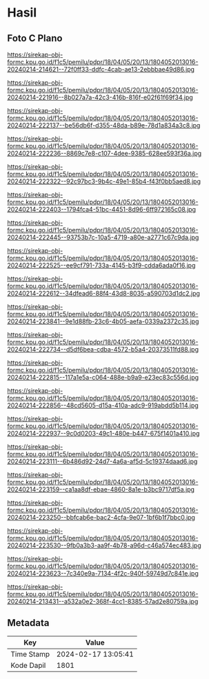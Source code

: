 # Hasil

## Foto C Plano

https://sirekap-obj-formc.kpu.go.id/f1c5/pemilu/pdpr/18/04/05/20/13/1804052013016-20240214-214621--72f0ff33-ddfc-4cab-ae13-2ebbbae49d86.jpg

https://sirekap-obj-formc.kpu.go.id/f1c5/pemilu/pdpr/18/04/05/20/13/1804052013016-20240214-221916--8b027a7a-42c3-416b-816f-e02f61f69f34.jpg

https://sirekap-obj-formc.kpu.go.id/f1c5/pemilu/pdpr/18/04/05/20/13/1804052013016-20240214-222137--be56db6f-d355-48da-b89e-78d1a834a3c8.jpg

https://sirekap-obj-formc.kpu.go.id/f1c5/pemilu/pdpr/18/04/05/20/13/1804052013016-20240214-222236--8869c7e8-c107-4dee-9385-628ee593f36a.jpg

https://sirekap-obj-formc.kpu.go.id/f1c5/pemilu/pdpr/18/04/05/20/13/1804052013016-20240214-222322--92c97bc3-9b4c-49e1-85b4-f43f0bb5aed8.jpg

https://sirekap-obj-formc.kpu.go.id/f1c5/pemilu/pdpr/18/04/05/20/13/1804052013016-20240214-222403--1794fca4-51bc-4451-8d96-6ff972165c08.jpg

https://sirekap-obj-formc.kpu.go.id/f1c5/pemilu/pdpr/18/04/05/20/13/1804052013016-20240214-222445--93753b7c-10a5-4719-a80e-a2771c67c9da.jpg

https://sirekap-obj-formc.kpu.go.id/f1c5/pemilu/pdpr/18/04/05/20/13/1804052013016-20240214-222525--ee9cf791-733a-4145-b3f9-cdda6ada0f16.jpg

https://sirekap-obj-formc.kpu.go.id/f1c5/pemilu/pdpr/18/04/05/20/13/1804052013016-20240214-222612--34dfead6-88f4-43d8-8035-a590703d1dc2.jpg

https://sirekap-obj-formc.kpu.go.id/f1c5/pemilu/pdpr/18/04/05/20/13/1804052013016-20240214-223841--9e1d88fb-23c6-4b05-aefa-0339a2372c35.jpg

https://sirekap-obj-formc.kpu.go.id/f1c5/pemilu/pdpr/18/04/05/20/13/1804052013016-20240214-222734--d5df6bea-cdba-4572-b5a4-20373511fd88.jpg

https://sirekap-obj-formc.kpu.go.id/f1c5/pemilu/pdpr/18/04/05/20/13/1804052013016-20240214-222815--117a1e5a-c064-488e-b9a9-e23ec83c556d.jpg

https://sirekap-obj-formc.kpu.go.id/f1c5/pemilu/pdpr/18/04/05/20/13/1804052013016-20240214-222856--48cd5605-d15a-410a-adc9-919abdd5b114.jpg

https://sirekap-obj-formc.kpu.go.id/f1c5/pemilu/pdpr/18/04/05/20/13/1804052013016-20240214-222937--9c0d0203-49c1-480e-b447-675f1401a410.jpg

https://sirekap-obj-formc.kpu.go.id/f1c5/pemilu/pdpr/18/04/05/20/13/1804052013016-20240214-223111--6b486d92-24d7-4a6a-af5d-5c19374daad6.jpg

https://sirekap-obj-formc.kpu.go.id/f1c5/pemilu/pdpr/18/04/05/20/13/1804052013016-20240214-223159--ca1aa8df-ebae-4860-8a1e-b3bc9717df5a.jpg

https://sirekap-obj-formc.kpu.go.id/f1c5/pemilu/pdpr/18/04/05/20/13/1804052013016-20240214-223250--bbfcab6e-bac2-4cfa-9e07-1bf6b1f7bbc0.jpg

https://sirekap-obj-formc.kpu.go.id/f1c5/pemilu/pdpr/18/04/05/20/13/1804052013016-20240214-223530--9fb0a3b3-aa9f-4b78-a96d-c46a574ec483.jpg

https://sirekap-obj-formc.kpu.go.id/f1c5/pemilu/pdpr/18/04/05/20/13/1804052013016-20240214-223623--7c340e9a-7134-4f2c-940f-59749d7c841e.jpg

https://sirekap-obj-formc.kpu.go.id/f1c5/pemilu/pdpr/18/04/05/20/13/1804052013016-20240214-213431--a532a0e2-368f-4cc1-8385-57ad2e80759a.jpg


## Metadata

| Key        | Value               |
| ---------- | ------------------- |
| Time Stamp | 2024-02-17 13:05:41 |
| Kode Dapil | 1801                |



